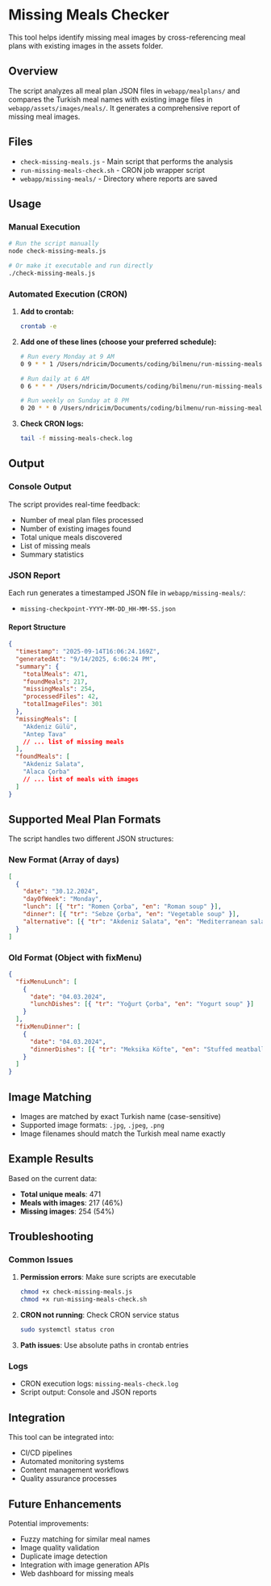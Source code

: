 # Missing Meals Checker

This tool helps identify missing meal images by cross-referencing meal plans with existing images in the assets folder.

## Overview

The script analyzes all meal plan JSON files in `webapp/mealplans/` and compares the Turkish meal names with existing image files in `webapp/assets/images/meals/`. It generates a comprehensive report of missing meal images.

## Files

- `check-missing-meals.js` - Main script that performs the analysis
- `run-missing-meals-check.sh` - CRON job wrapper script
- `webapp/missing-meals/` - Directory where reports are saved

## Usage

### Manual Execution

```bash
# Run the script manually
node check-missing-meals.js

# Or make it executable and run directly
./check-missing-meals.js
```

### Automated Execution (CRON)

1. **Add to crontab:**

   ```bash
   crontab -e
   ```

2. **Add one of these lines (choose your preferred schedule):**

   ```bash
   # Run every Monday at 9 AM
   0 9 * * 1 /Users/ndricim/Documents/coding/bilmenu/run-missing-meals-check.sh

   # Run daily at 6 AM
   0 6 * * * /Users/ndricim/Documents/coding/bilmenu/run-missing-meals-check.sh

   # Run weekly on Sunday at 8 PM
   0 20 * * 0 /Users/ndricim/Documents/coding/bilmenu/run-missing-meals-check.sh
   ```

3. **Check CRON logs:**
   ```bash
   tail -f missing-meals-check.log
   ```

## Output

### Console Output

The script provides real-time feedback:

- Number of meal plan files processed
- Number of existing images found
- Total unique meals discovered
- List of missing meals
- Summary statistics

### JSON Report

Each run generates a timestamped JSON file in `webapp/missing-meals/`:

- `missing-checkpoint-YYYY-MM-DD_HH-MM-SS.json`

#### Report Structure

```json
{
  "timestamp": "2025-09-14T16:06:24.169Z",
  "generatedAt": "9/14/2025, 6:06:24 PM",
  "summary": {
    "totalMeals": 471,
    "foundMeals": 217,
    "missingMeals": 254,
    "processedFiles": 42,
    "totalImageFiles": 301
  },
  "missingMeals": [
    "Akdeniz Gülü",
    "Antep Tava"
    // ... list of missing meals
  ],
  "foundMeals": [
    "Akdeniz Salata",
    "Alaca Çorba"
    // ... list of meals with images
  ]
}
```

## Supported Meal Plan Formats

The script handles two different JSON structures:

### New Format (Array of days)

```json
[
  {
    "date": "30.12.2024",
    "dayOfWeek": "Monday",
    "lunch": [{ "tr": "Romen Çorba", "en": "Roman soup" }],
    "dinner": [{ "tr": "Sebze Çorba", "en": "Vegetable soup" }],
    "alternative": [{ "tr": "Akdeniz Salata", "en": "Mediterranean salad" }]
  }
]
```

### Old Format (Object with fixMenu)

```json
{
  "fixMenuLunch": [
    {
      "date": "04.03.2024",
      "lunchDishes": [{ "tr": "Yoğurt Çorba", "en": "Yogurt soup" }]
    }
  ],
  "fixMenuDinner": [
    {
      "date": "04.03.2024",
      "dinnerDishes": [{ "tr": "Meksika Köfte", "en": "Stuffed meatballs" }]
    }
  ]
}
```

## Image Matching

- Images are matched by exact Turkish name (case-sensitive)
- Supported image formats: `.jpg`, `.jpeg`, `.png`
- Image filenames should match the Turkish meal name exactly

## Example Results

Based on the current data:

- **Total unique meals**: 471
- **Meals with images**: 217 (46%)
- **Missing images**: 254 (54%)

## Troubleshooting

### Common Issues

1. **Permission errors**: Make sure scripts are executable

   ```bash
   chmod +x check-missing-meals.js
   chmod +x run-missing-meals-check.sh
   ```

2. **CRON not running**: Check CRON service status

   ```bash
   sudo systemctl status cron
   ```

3. **Path issues**: Use absolute paths in crontab entries

### Logs

- CRON execution logs: `missing-meals-check.log`
- Script output: Console and JSON reports

## Integration

This tool can be integrated into:

- CI/CD pipelines
- Automated monitoring systems
- Content management workflows
- Quality assurance processes

## Future Enhancements

Potential improvements:

- Fuzzy matching for similar meal names
- Image quality validation
- Duplicate image detection
- Integration with image generation APIs
- Web dashboard for missing meals
